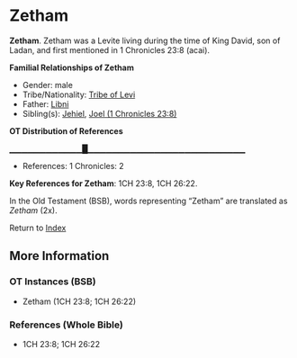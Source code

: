 # Zetham
**Zetham**. 
Zetham was a Levite living during the time of King David, son of Ladan, and first mentioned in 1 Chronicles 23:8 (acai). 




**Familial Relationships of Zetham**


* Gender: male
* Tribe/Nationality: [Tribe of Levi](../../../groups/md/acai/Levi.md)
* Father: [Libni](Libni.md)
* Sibling(s): [Jehiel](Jehiel.2.md), [Joel (1 Chronicles 23:8)](Joel.9.md)


**OT Distribution of References**

▁▁▁▁▁▁▁▁▁▁▁▁█▁▁▁▁▁▁▁▁▁▁▁▁▁▁▁▁▁▁▁▁▁▁▁▁▁▁
* References: 1 Chronicles: 2



**Key References for Zetham**: 
1CH 23:8, 1CH 26:22. 


In the Old Testament (BSB), words representing “Zetham” are translated as 
*Zetham* (2x). 




Return to [Index](00-Index.md)

## More Information

### OT Instances (BSB)

* Zetham (1CH 23:8; 1CH 26:22)



### References (Whole Bible)

* 1CH 23:8; 1CH 26:22



